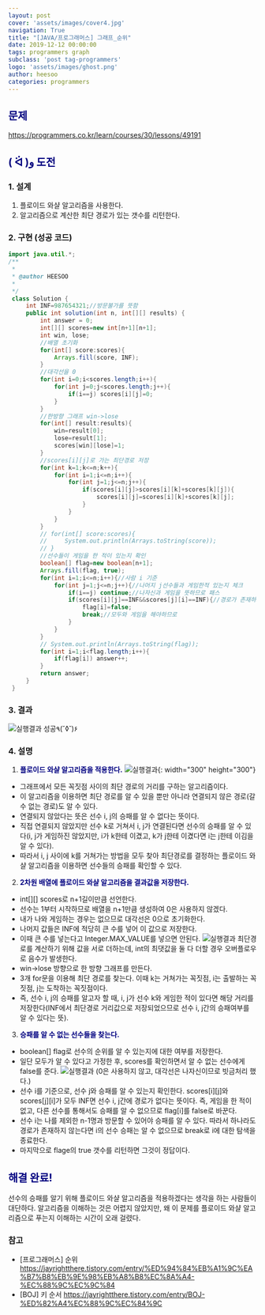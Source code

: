 ```yaml
---
layout: post
cover: 'assets/images/cover4.jpg'
navigation: True
title: "[JAVA/프로그래머스] 그래프_순위"
date: 2019-12-12 00:00:00
tags: programmers graph
subclass: 'post tag-programmers'
logo: 'assets/images/ghost.png'
author: heesoo
categories: programmers
---
```

## <span style="color:navy">문제</span>
<https://programmers.co.kr/learn/courses/30/lessons/49191>

## <span style="color:navy">( ᐛ )و 도전</span>

### 1. 설계
1. 플로이드 와샬 알고리즘을 사용한다.
2. 알고리즘으로 계산한 최단 경로가 있는 갯수를 리턴한다.

### 2. 구현 (성공 코드)
```java
import java.util.*;
/**
 *
 * @author HEESOO
 *
 */
 class Solution {
     int INF=987654321;//방문불가를 뜻함
     public int solution(int n, int[][] results) {
         int answer = 0;
         int[][] scores=new int[n+1][n+1];
         int win, lose;
         //배열 초기화
         for(int[] score:scores){
             Arrays.fill(score, INF);
         }
         //대각선을 0
         for(int i=0;i<scores.length;i++){
             for(int j=0;j<scores.length;j++){
                 if(i==j) scores[i][j]=0;
             }
         }
         //한방향 그래프 win->lose
         for(int[] result:results){
             win=result[0];
             lose=result[1];
             scores[win][lose]=1;
         }
         //scores[i][j]로 가는 최단경로 저장
         for(int k=1;k<=n;k++){
             for(int i=1;i<=n;i++){
                 for(int j=1;j<=n;j++){
                     if(scores[i][j]>scores[i][k]+scores[k][j]){
                         scores[i][j]=scores[i][k]+scores[k][j];
                     }
                 }
             }
         }
         // for(int[] score:scores){
         //     System.out.println(Arrays.toString(score));
         // }
         //선수들이 게임을 한 적이 있는지 확인
         boolean[] flag=new boolean[n+1];
         Arrays.fill(flag, true);
         for(int i=1;i<=n;i++){//사람 i 기준
             for(int j=1;j<=n;j++){//나머지 j선수들과 게임한적 있는지 체크
                 if(i==j) continue;//나자신과 게임을 뜻하므로 패스
                 if(scores[i][j]==INF&&scores[j][i]==INF){//경로가 존재하지 않으면(i와 j가 게임하지 않았다면)
                     flag[i]=false;
                     break;//모두와 게임을 해야하므로
                 }
             }
         }
         // System.out.println(Arrays.toString(flag));
         for(int i=1;i<flag.length;i++){
             if(flag[i]) answer++;
         }
         return answer;
     }
 }
 ```

### 3. 결과
![실행결과](./assets/images/191212_1.PNG)
성공٩(˘◊˘)۶

### 4. 설명
1. **<span style="color:navy">플로이드 와샬 알고리즘을 적용한다.</span>**
![실행결과](./assets/images/191212_4.png){: width="300" height="300"}
- 그래프에서 모든 꼭짓점 사이의 최단 경로의 거리를 구하는 알고리즘이다.
- 이 알고리즘을 이용하면 최단 경로를 알 수 있을 뿐만 아니라 연결되지 않은 경로(갈 수 없는 경로)도 알 수 있다.
- 연결되지 않았다는 뜻은 선수 i, j의 승패를 알 수 없다는 뜻이다.
- 직접 연결되지 않았지만 선수 k로 거쳐서 i, j가 연결된다면 선수의 승패를 알 수 있다(i, j가 게임하진 않았지만, i가 k한테 이겼고, k가 j한테 이겼다면 i는 j한테 이김을 알 수 있다).
- 따라서 i, j 사이에 k를 거쳐가는 방법을 모두 찾아 최단경로를 결정하는 플로이드 와샬 알고리즘을 이용하면 선수들의 승패를 확인할 수 있다.
2. **<span style="color:navy">2차원 배열에 플로이드 와샬 알고리즘을 결과값을 저장한다.</span>**
- int[][] scores로 n+1길이만큼 선언한다.
- 선수는 1부터 시작하므로 배열을 n+1만큼 생성하여 0은 사용하지 않겠다.
- 내가 나와 게임하는 경우는 없으므로 대각선은 0으로 초기화한다.
- 나머지 값들은 INF에 적당히 큰 수를 넣어 이 값으로 저장한다.
- 이때 큰 수를 넣는다고 Integer.MAX_VALUE를 넣으면 안된다.
![실행결과](./assets/images/191212_2.png)
최단경로를 계산하기 위해 값을 서로 더하는데, int의 최댓값을 둘 다 더할 경우 오버플로우로 음수가 발생한다.
- win->lose 방향으로 한 방향 그래프를 만든다.
- 3개 for문을 이용해 최단 경로를 찾는다. 이때 k는 거쳐가는 꼭짓점, i는 출발하는 꼭짓점, j는 도착하는 꼭짓점이다.
- 즉, 선수 i, j의 승패를 알고자 할 때, i, j가 선수 k와 게임한 적이 있다면 해당 거리를 저장한다(INF에서 최단경로 거리값으로 저장되었으므로 선수 i, j간의 승패여부를 알 수 있다는 뜻).
3. **<span style="color:navy">승패를 알 수 없는 선수들을 찾는다.</span>**
- boolean[] flag로 선수의 순위를 알 수 있는지에 대한 여부를 저장한다.
- 일단 모두가 알 수 있다고 가정한 후, scores를 확인하면서 알 수 없는 선수에게 false를 준다.
![실행결과](./assets/images/191212_3.png)
(0은 사용하지 않고, 대각선은 나자신이므로 빗금처리 했다.)
- 선수 i를 기준으로, 선수 j와 승패를 알 수 있는지 확인한다. scores[i][j]와 scores[j][i]가 모두 INF면 선수 i, j간에 경로가 없다는 뜻이다. 즉, 게임을 한 적이 없고, 다른 선수를 통해서도 승패를 알 수 없으므로 flag[i]를 false로 바꾼다.
- 선수 i는 나를 제외한 n-1명과 방문할 수 있어야 승패를 알 수 있다. 따라서 하나라도 경로가 존재하지 않는다면 i의 선수 승패는 알 수 없으므로 break로 i에 대한 탐색을 종료한다.
- 마지막으로 flage의 true 갯수를 리턴하면 그것이 정답이다.

## <span style="color:navy">해결 완료!</span>
선수의 승패를 알기 위해 플로이드 와샬 알고리즘을 적용하겠다는 생각을 하는 사람들이 대단하다. 알고리즘을 이해하는 것은 어렵지 않았지만, 왜 이 문제를 플로이드 와샬 알고리즘으로 푸는지 이해하는 시간이 오래 걸렸다.

### 참고
- [프로그래머스] 순위 <https://jayrightthere.tistory.com/entry/%ED%94%84%EB%A1%9C%EA%B7%B8%EB%9E%98%EB%A8%B8%EC%8A%A4-%EC%88%9C%EC%9C%84>
- [BOJ] 키 순서 <https://jayrightthere.tistory.com/entry/BOJ-%ED%82%A4%EC%88%9C%EC%84%9C>
